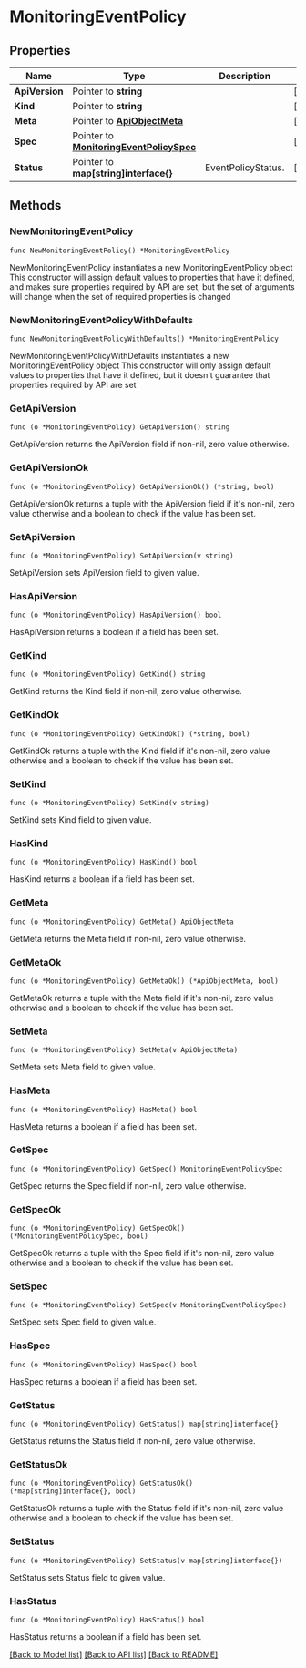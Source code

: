 # MonitoringEventPolicy

## Properties

Name | Type | Description | Notes
------------ | ------------- | ------------- | -------------
**ApiVersion** | Pointer to **string** |  | [optional] 
**Kind** | Pointer to **string** |  | [optional] 
**Meta** | Pointer to [**ApiObjectMeta**](apiObjectMeta.md) |  | [optional] 
**Spec** | Pointer to [**MonitoringEventPolicySpec**](monitoringEventPolicySpec.md) |  | [optional] 
**Status** | Pointer to **map[string]interface{}** | EventPolicyStatus. | [optional] 

## Methods

### NewMonitoringEventPolicy

`func NewMonitoringEventPolicy() *MonitoringEventPolicy`

NewMonitoringEventPolicy instantiates a new MonitoringEventPolicy object
This constructor will assign default values to properties that have it defined,
and makes sure properties required by API are set, but the set of arguments
will change when the set of required properties is changed

### NewMonitoringEventPolicyWithDefaults

`func NewMonitoringEventPolicyWithDefaults() *MonitoringEventPolicy`

NewMonitoringEventPolicyWithDefaults instantiates a new MonitoringEventPolicy object
This constructor will only assign default values to properties that have it defined,
but it doesn't guarantee that properties required by API are set

### GetApiVersion

`func (o *MonitoringEventPolicy) GetApiVersion() string`

GetApiVersion returns the ApiVersion field if non-nil, zero value otherwise.

### GetApiVersionOk

`func (o *MonitoringEventPolicy) GetApiVersionOk() (*string, bool)`

GetApiVersionOk returns a tuple with the ApiVersion field if it's non-nil, zero value otherwise
and a boolean to check if the value has been set.

### SetApiVersion

`func (o *MonitoringEventPolicy) SetApiVersion(v string)`

SetApiVersion sets ApiVersion field to given value.

### HasApiVersion

`func (o *MonitoringEventPolicy) HasApiVersion() bool`

HasApiVersion returns a boolean if a field has been set.

### GetKind

`func (o *MonitoringEventPolicy) GetKind() string`

GetKind returns the Kind field if non-nil, zero value otherwise.

### GetKindOk

`func (o *MonitoringEventPolicy) GetKindOk() (*string, bool)`

GetKindOk returns a tuple with the Kind field if it's non-nil, zero value otherwise
and a boolean to check if the value has been set.

### SetKind

`func (o *MonitoringEventPolicy) SetKind(v string)`

SetKind sets Kind field to given value.

### HasKind

`func (o *MonitoringEventPolicy) HasKind() bool`

HasKind returns a boolean if a field has been set.

### GetMeta

`func (o *MonitoringEventPolicy) GetMeta() ApiObjectMeta`

GetMeta returns the Meta field if non-nil, zero value otherwise.

### GetMetaOk

`func (o *MonitoringEventPolicy) GetMetaOk() (*ApiObjectMeta, bool)`

GetMetaOk returns a tuple with the Meta field if it's non-nil, zero value otherwise
and a boolean to check if the value has been set.

### SetMeta

`func (o *MonitoringEventPolicy) SetMeta(v ApiObjectMeta)`

SetMeta sets Meta field to given value.

### HasMeta

`func (o *MonitoringEventPolicy) HasMeta() bool`

HasMeta returns a boolean if a field has been set.

### GetSpec

`func (o *MonitoringEventPolicy) GetSpec() MonitoringEventPolicySpec`

GetSpec returns the Spec field if non-nil, zero value otherwise.

### GetSpecOk

`func (o *MonitoringEventPolicy) GetSpecOk() (*MonitoringEventPolicySpec, bool)`

GetSpecOk returns a tuple with the Spec field if it's non-nil, zero value otherwise
and a boolean to check if the value has been set.

### SetSpec

`func (o *MonitoringEventPolicy) SetSpec(v MonitoringEventPolicySpec)`

SetSpec sets Spec field to given value.

### HasSpec

`func (o *MonitoringEventPolicy) HasSpec() bool`

HasSpec returns a boolean if a field has been set.

### GetStatus

`func (o *MonitoringEventPolicy) GetStatus() map[string]interface{}`

GetStatus returns the Status field if non-nil, zero value otherwise.

### GetStatusOk

`func (o *MonitoringEventPolicy) GetStatusOk() (*map[string]interface{}, bool)`

GetStatusOk returns a tuple with the Status field if it's non-nil, zero value otherwise
and a boolean to check if the value has been set.

### SetStatus

`func (o *MonitoringEventPolicy) SetStatus(v map[string]interface{})`

SetStatus sets Status field to given value.

### HasStatus

`func (o *MonitoringEventPolicy) HasStatus() bool`

HasStatus returns a boolean if a field has been set.


[[Back to Model list]](../README.md#documentation-for-models) [[Back to API list]](../README.md#documentation-for-api-endpoints) [[Back to README]](../README.md)


